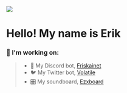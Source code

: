 ![](https://github.com/ezxmora/ezxmora/blob/master/hello.gif)

# Hello! My name is Erik

### 🔨 I'm working on:
> * 🤖 My Discord bot, [Friskainet](https://github.com/ezxmora/friskainet)
> * 🐦 My Twitter bot, [Volatile](https://github.com/ezxmora/volatile)
> * 🎛️ My soundboard, [Ezxboard](https://github.com/ezxmora/ezxboard)
